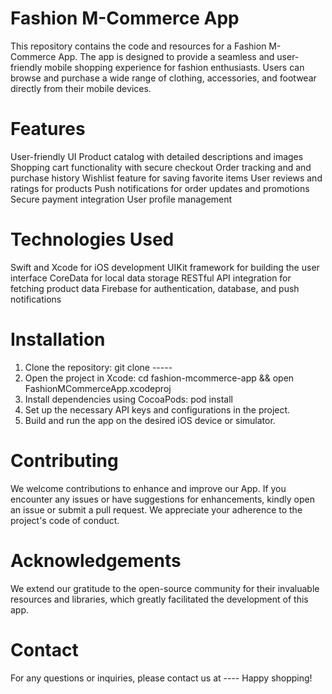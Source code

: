 # Fashion M-Commerce App

This repository contains the code and resources for a Fashion M-Commerce App. The app is designed to provide a seamless and user-friendly mobile shopping experience for fashion enthusiasts. Users can browse and purchase a wide range of clothing, accessories, and footwear directly from their mobile devices.

# Features

User-friendly UI
Product catalog with detailed descriptions and images
Shopping cart functionality with secure checkout
Order tracking and and purchase history
Wishlist feature for saving favorite items
User reviews and ratings for products
Push notifications for order updates and promotions
Secure payment integration
User profile management

# Technologies Used

Swift and Xcode for iOS development
UIKit framework for building the user interface
CoreData for local data storage
RESTful API integration for fetching product data
Firebase for authentication, database, and push notifications

# Installation

1. Clone the repository: git clone  -----
2. Open the project in Xcode: cd fashion-mcommerce-app && open FashionMCommerceApp.xcodeproj
3. Install dependencies using CocoaPods: pod install
4. Set up the necessary API keys and configurations in the project.
5. Build and run the app on the desired iOS device or simulator.

# Contributing

We welcome contributions to enhance and improve our App. If you encounter any issues or have suggestions for enhancements, kindly open an issue or submit a pull request. We appreciate your adherence to the project's code of conduct.

# Acknowledgements

We extend our gratitude to the open-source community for their invaluable resources and libraries, which greatly facilitated the development of this app.

# Contact

For any questions or inquiries, please contact us at ----
Happy shopping!
